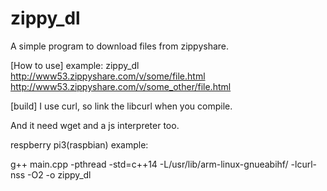 # zippy_dl
A simple program to download files from zippyshare.

[How to use]
example:
zippy_dl 
http://www53.zippyshare.com/v/some/file.html 
http://www53.zippyshare.com/v/some_other/file.html

[build]
I use curl, so link the libcurl when you compile.

And it need wget and a js interpreter too.

respberry pi3(raspbian) example:

g++ main.cpp -pthread -std=c++14 -L/usr/lib/arm-linux-gnueabihf/ -lcurl-nss -O2 -o zippy_dl

